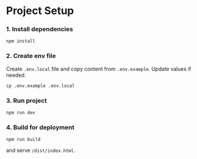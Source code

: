 # Project Setup

### 1. Install dependencies

```
npm install
```

### 2. Create env file

Create `.env.local` file and copy content from `.env.example`. Update values if
needed.

```
cp .env.example .env.local
```

### 3. Run project

```
npm run dev
```

### 4. Build for deployment

```
npm run build
```

and serve `/dist/index.html`.